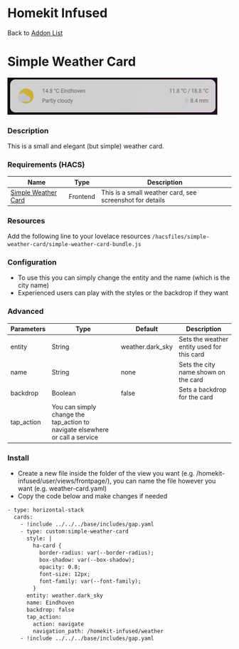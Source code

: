 # Homekit Infused

Back to [Addon List](../addon_list.md)

# Simple Weather Card
![Homekit Infused](../images/simple-weather-card.png)

### Description
This is a small and elegant (but simple) weather card.

### Requirements (HACS)
| Name | Type  | Description |
|----------------------------------|-------------|---------------------------------------------------------------------------------------------------------------------------------------------------------------------------------------------------------|
| [Simple Weather Card](https://github.com/kalkih/simple-weather-card) | Frontend | This is a small weather card, see screenshot for details |

### Resources
Add the following line to your lovelace resources 
```/hacsfiles/simple-weather-card/simple-weather-card-bundle.js```

### Configuration
- To use this you can simply change the entity and the name (which is the city name)
- Experienced users can play with the styles or the backdrop if they want

### Advanced
| Parameters | Type | Default | Description |
|----------------------------------|-------------|----------------------------------|----------------------------------------------------------------------------------------------------------------------------------------------------------------------|
| entity | String | weather.dark_sky | Sets the weather entity used for this card |
| name | String | none | Sets the city name shown on the card |
| backdrop | Boolean | false | Sets a backdrop for the card |
| tap_action | You can simply change the tap_action to navigate elsewhere or call a service |


### Install
- Create a new file inside the folder of the view you want (e.g. /homekit-infused/user/views/frontpage/), you can name the file however you want (e.g. weather-card.yaml)
- Copy the code below and make changes if needed

```
- type: horizontal-stack
  cards:
    - !include ../../../base/includes/gap.yaml
    - type: custom:simple-weather-card                    
      style: |
        ha-card {
          border-radius: var(--border-radius);
          box-shadow: var(--box-shadow);
          opacity: 0.8;
          font-size: 12px;
          font-family: var(--font-family);
        }                      
      entity: weather.dark_sky
      name: Eindhoven
      backdrop: false
      tap_action:
        action: navigate
        navigation_path: /homekit-infused/weather
    - !include ../../../base/includes/gap.yaml
```

